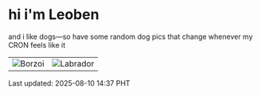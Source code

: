 # hi i'm Leoben

and i like dogs—so have some random dog pics that change whenever my CRON feels like it

|  |  |
|--------|----------|
| ![Borzoi](https://random-dog-vercel.vercel.app/api/random-borzoi?v=1754807842) | ![Labrador](https://random-dog-vercel.vercel.app/api/random-labrador?v=1754807842) |

Last updated: 2025-08-10 14:37 PHT
